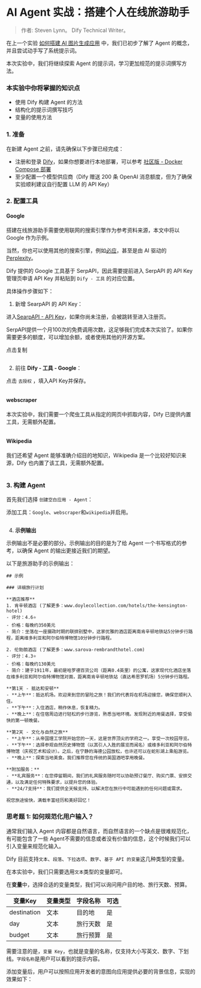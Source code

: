 # AI Agent 实战：搭建个人在线旅游助手

> 作者: Steven Lynn。 Dify Technical Writer。

在上一个实验 [如何搭建 AI 图片生成应用](build-ai-image-generation-app.md) 中，我们已初步了解了 Agent 的概念，并且尝试动手写了系统提示词。

本次实验中，我们将继续探索 Agent 的提示词，学习更加规范的提示词撰写方法。

### 本实验中你将掌握的知识点

* 使用 Dify 构建 Agent 的方法
* 结构化的提示词撰写技巧
* 变量的使用方法

### 1. 准备

在新建 Agent 之前，请先确保以下步骤已经完成：

* 注册和登录 [Dify](https://dify.ai)，如果你想要进行本地部署，可以参考 [社区版 - Docker Compose 部署](../../getting-started/install-self-hosted/docker-compose.md)
* 至少配置一个模型供应商（Dify 赠送 200 条 OpenAI 消息额度，但为了确保实验顺利建议自行配置 LLM 的 API Key）

### 2. 配置工具

#### Google

搭建在线旅游助手需要使用联网的搜索引擎作为参考资料来源，本文中将以 Google 作为示例。

当然，你也可以使用其他的搜索引擎，例如[必应](https://docs.dify.ai/zh-hans/guides/tools/tool-configuration/bing)，甚至是由 AI 驱动的 [Perplexity](https://docs.dify.ai/zh-hans/guides/tools/tool-configuration/perplexity)。

Dify 提供的 Google 工具基于 SerpAPI，因此需要提前进入 SerpAPI 的 API Key 管理页申请 API Key 并粘贴到 `Dify - 工具` 的对应位置。

具体操作步骤如下：

1. 新增 SearpAPI 的 API Key：

进入[SearpAPI - API Key](https://serpapi.com/manage-api-key)，如果你尚未注册，会被跳转至进入注册页。

SerpAPI提供一个月100次的免费调用次数，这足够我们完成本次实验了。如果你需要更多的额度，可以增加余额，或者使用其他的开源方案。

点击复制

<figure><img src="../../.gitbook/assets/image (368).png" alt=""><figcaption></figcaption></figure>

2. 前往 **Dify - 工具 - Google**：

点击 `去授权` ，填入API Key并保存。

<figure><img src="../../.gitbook/assets/travel-assistant-1.png" alt=""><figcaption></figcaption></figure>

#### webscraper

本次实验中，我们需要一个爬虫工具从指定的网页中抓取内容，Dify 已提供内置工具，无需额外配置。

<figure><img src="../../.gitbook/assets/travel-assistant-3.png" alt=""><figcaption></figcaption></figure>

#### Wikipedia

我们还希望 Agent 能够准确介绍目的地知识，Wikipedia 是一个比较好知识来源，Dify 也内置了该工具，无需额外配置。

<figure><img src="../../.gitbook/assets/travel-assistant-4.png" alt=""><figcaption></figcaption></figure>

### 3. 构建 Agent

首先我们选择 `创建空白应用 - Agent`：

添加工具：`Google`、`webscraper`和`wikipedia`并启用。

<figure><img src="../../.gitbook/assets/travel-assistant-5.png" alt=""><figcaption></figcaption></figure>

4. **示例输出**

示例输出不是必要的部分。示例输出的目的是为了给 Agent 一个书写格式的参考，以确保 Agent 的输出更接近我们的期望。

以下是旅游助手的示例输出：

```
## 示例

### 详细旅行计划

**酒店推荐**
1. 肯辛顿酒店 (了解更多：www.doylecollection.com/hotels/the-kensington-hotel)
- 评分：4.6⭐
- 价格：每晚约350美元
- 简介：坐落在一座摄政时期的联排别墅中，这家优雅的酒店距离南肯辛顿地铁站5分钟步行路程，距离维多利亚和阿尔伯特博物馆10分钟步行路程。

2. 伦勃朗酒店 (了解更多：www.sarova-rembrandthotel.com)
- 评分：4.3⭐
- 价格：每晚约130美元
- 简介：建于1911年，最初是哈罗德百货公司（距离0.4英里）的公寓，这家现代化酒店坐落在维多利亚和阿尔伯特博物馆对面，距离南肯辛顿地铁站（直达希思罗机场）5分钟步行路程。

**第1天 - 抵达和安顿**
- **上午**：抵达机场。欢迎来到您的冒险之旅！我们的代表将在机场迎接您，确保您顺利入住。
- **下午**：入住酒店，稍作休息，恢复精力。
- **晚上**：在住宿周边进行轻松的步行游览，熟悉当地环境。发现附近的用餐选择，享受愉快的第一顿晚餐。

**第2天 - 文化与自然之旅**
- **上午**：从帝国理工学院开始您的一天，这是世界顶尖的学府之一。享受一次校园导览。
- **下午**：选择参观自然历史博物馆（以其引人入胜的展览而闻名）或维多利亚和阿尔伯特博物馆（庆祝艺术和设计）。之后，在宁静的海德公园放松，也许还可以在蛇形湖上乘船游览。
- **晚上**：探索当地美食。我们推荐您在传统的英国酒吧享用晚餐。

**附加服务：**
- **礼宾服务**：在您停留期间，我们的礼宾服务随时可以协助预订餐厅、购买门票、安排交通，以及满足任何特殊要求，以提升您的体验。
- **24/7支持**：我们提供全天候支持，以解决您在旅行中可能遇到的任何问题或需求。

祝您旅途愉快，满载丰富经历和美好回忆！
```

### 思考题 1: 如何规范化用户输入？

通常我们输入 Agent 内容都是自然语言，而自然语言的一个缺点是很难规范化，有可能包含了一些 Agent不需要的信息或者没有价值的信息，这个时候我们可以引入变量来规范化输入。

Dify 目前支持`文本`、`段落`、`下拉选项`、`数字`、`基于 API 的变量`这几种类型的变量。

在本实验中，我们只需要选用`文本`类型的变量即可。

在**变量**中，选择合适的变量类型，我们可以询问用户目的地、旅行天数、预算。

| 变量Key       | 变量类型 | 字段名称 | 可选 |
| ----------- | ---- | ---- | -- |
| destination | 文本   | 目的地  | 是  |
| day         | 文本   | 旅行天数 | 是  |
| budget      | 文本   | 旅行预算 | 是  |

需要注意的是，`变量 Key`，也就是变量的名称，仅支持大小写英文、数字、下划线。`字段名称`是用户可以看到的提示内容。

添加变量后，用户可以按照应用开发者的意图向应用提供必要的背景信息，实现的效果如下：

<figure><img src="../../.gitbook/assets/image (369).png" alt=""><figcaption></figcaption></figure>
